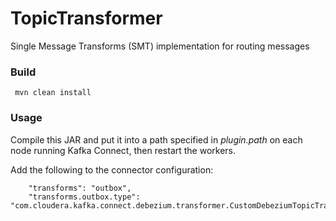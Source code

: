 # TopicTransformer
Single Message Transforms (SMT) implementation for routing messages

### Build

     mvn clean install
     
### Usage

Compile this JAR and put it into a path specified in _plugin.path_ on each node running Kafka Connect, then restart the workers.

Add the following to the connector configuration:

        "transforms": "outbox",
        "transforms.outbox.type": "com.cloudera.kafka.connect.debezium.transformer.CustomDebeziumTopicTransformer",

